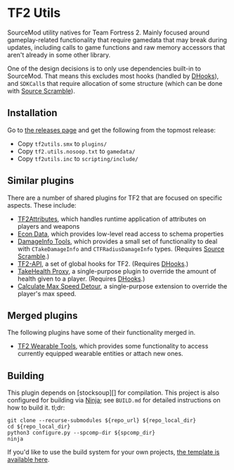 # TF2 Utils

SourceMod utility natives for Team Fortress 2.  Mainly focused around gameplay-related
functionality that require gamedata that may break during updates, including calls to game
functions and raw memory accessors that aren't already in some other library.

One of the design decisions is to only use dependencies built-in to SourceMod.  That means this
excludes most hooks (handled by [DHooks][]), and `SDKCall`s that require allocation of some
structure (which can be done with [Source Scramble][]).

[DHooks]: https://github.com/peace-maker/DHooks2/
[Source Scramble]: https://github.com/nosoop/SMExt-SourceScramble/

## Installation

Go to [the releases page][] and get the following from the topmost release:

- Copy `tf2utils.smx` to `plugins/`
- Copy `tf2.utils.nosoop.txt` to `gamedata/`
- Copy `tf2utils.inc` to `scripting/include/`

[the releases page]: https://github.com/nosoop/SM-TFUtils/releases

## Similar plugins

There are a number of shared plugins for TF2 that are focused on specific aspects.
These include:

- [TF2Attributes][], which handles runtime application of attributes on players and weapons
- [Econ Data][], which provides low-level read access to schema properties
- [DamageInfo Tools][], which provides a small set of functionality to deal with
`CTakeDamageInfo` and `CTFRadiusDamageInfo` types.  (Requires [Source Scramble][].)
- [TF2-API][], a set of global hooks for TF2.  (Requires [DHooks][].)
- [TakeHealth Proxy][], a single-purpose plugin to override the amount of health given to a
player.  (Requires [DHooks][].)
- [Calculate Max Speed Detour][], a single-purpose extension to override the player's max speed.

[TF2Attributes]: https://github.com/nosoop/tf2attributes
[Econ Data]: https://github.com/nosoop/SM-TFEconData
[DamageInfo Tools]: https://github.com/nosoop/SM-TFDamageInfo
[TF2-API]: https://github.com/Drixevel/TF2-API
[TakeHealth Proxy]: https://github.com/nosoop/SM-TFTakeHealthProxy
[Calculate Max Speed Detour]: https://github.com/nosoop/SMExt-TFMaxSpeedDetour

## Merged plugins

The following plugins have some of their functionality merged in.

- [TF2 Wearable Tools][], which provides some functionality to access currently equipped
wearable entities or attach new ones.

[TF2 Wearable Tools]: https://github.com/nosoop/sourcemod-tf2wearables

## Building

This plugin depends on [stocksoup][] for compilation.  This project is also configured for
building via [Ninja][]; see `BUILD.md` for detailed instructions on how to build it. tl;dr:

    git clone --recurse-submodules ${repo_url} ${repo_local_dir}
    cd ${repo_local_dir}
    python3 configure.py --spcomp-dir ${spcomp_dir}
    ninja

If you'd like to use the build system for your own projects,
[the template is available here](https://github.com/nosoop/NinjaBuild-SMPlugin).

[Ninja]: https://ninja-build.org/
